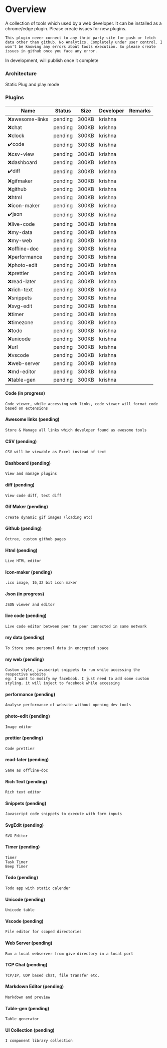 # Overview

A collection of tools which used by a web developer. It can be installed as a chrome/edge plugin. Please create issues for new plugins.

```
This plugin never connect to any thrid party site for push or fetch data other than github. No Analytics. Completely under user control. I won't be knowing any errors about tools execution. So please create issues in github once you face any error.
```

In development, will publish once it complete

### Architecture

Static Plug and play mode

### Plugins

| Name            | Status  | Size  | Developer | Remarks |
| --------------- | ------- | ----- | --------- | ------- |
| ❌awesome-links | pending | 300KB | krishna   |         |
| ❌chat          | pending | 300KB | krishna   |         |
| ❌clock         | pending | 300KB | krishna   |         |
| ✔️code          | pending | 300KB | krishna   |         |
| ❌csv-view      | pending | 300KB | krishna   |         |
| ❌dashboard     | pending | 300KB | krishna   |         |
| ✔️diff          | pending | 300KB | krishna   |         |
| ❌gifmaker      | pending | 300KB | krishna   |         |
| ❌github        | pending | 300KB | krishna   |         |
| ❌html          | pending | 300KB | krishna   |         |
| ❌icon-maker    | pending | 300KB | krishna   |         |
| ✔️json          | pending | 300KB | krishna   |         |
| ❌live-code     | pending | 300KB | krishna   |         |
| ❌my-data       | pending | 300KB | krishna   |         |
| ❌my-web        | pending | 300KB | krishna   |         |
| ❌offline-doc   | pending | 300KB | krishna   |         |
| ❌performance   | pending | 300KB | krishna   |         |
| ❌photo-edit    | pending | 300KB | krishna   |         |
| ❌prettier      | pending | 300KB | krishna   |         |
| ❌read-later    | pending | 300KB | krishna   |         |
| ❌rich-text     | pending | 300KB | krishna   |         |
| ❌snippets      | pending | 300KB | krishna   |         |
| ❌svg-edit      | pending | 300KB | krishna   |         |
| ❌timer         | pending | 300KB | krishna   |         |
| ❌timezone      | pending | 300KB | krishna   |         |
| ❌todo          | pending | 300KB | krishna   |         |
| ❌unicode       | pending | 300KB | krishna   |         |
| ❌url           | pending | 300KB | krishna   |         |
| ❌vscode        | pending | 300KB | krishna   |         |
| ❌web-server    | pending | 300KB | krishna   |         |
| ❌md-editor     | pending | 300KB | krishna   |         |
| ❌table-gen     | pending | 300KB | krishna   |         |

#### Code (in progress)

    Code viewer, while accessing web links, code viewer will format code based on extensions

#### Awesome links (pending)

    Store & Manage all links which developer found as awesome tools

#### CSV (pending)

    CSV will be viewable as Excel instead of text

#### Dashboard (pending)

    View and manage plugins

#### diff (pending)

    View code diff, text diff

#### Gif Maker (pending)

    create dynamic gif images (loading etc)

#### Github (pending)

    Octree, custom github pages

#### Html (pending)

    Live HTML editor

#### Icon-maker (pending)

    .ico image, 16,32 bit icon maker

#### Json (in progress)

    JSON viewer and editor

#### live code (pending)

    Live code editor between peer to peer connected in same network

#### my data (pending)

    To Store some personal data in encrypted space

#### my web (pending)

    Custom style, javascript snippets to run while accessing the respective website
    eg: I want to modify my facebook. I just need to add some custom styling. it will inject to facebook while accessing

#### performance (pending)

    Analyse performance of website without opening dev tools

#### photo-edit (pending)

    Image editor

#### prettier (pending)

    Code prettier

#### read-later (pending)

    Same as offline-doc

#### Rich Text (pending)

    Rich text editor

#### Snippets (pending)

    Javascript code snippets to execute with form inputs

#### SvgEdit (pending)

    SVG Editor

#### Timer (pending)

    Timer
    Task Timer
    Beep Timer

#### Todo (pending)

    Todo app with static calender

#### Unicode (pending)

    Unicode table

#### Vscode (pending)

    File editor for scoped directories

#### Web Server (pending)

    Run a local webserver from give directory in a local port

#### TCP Chat (pending)

    TCP/IP, UDP based chat, file transfer etc.

#### Markdown Editor (pending)

    Markdown and preview

#### Table-gen (pending)

    Table generator

#### UI Collection (pending)

    I component library collection
